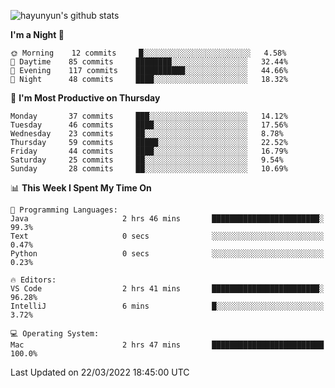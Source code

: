 
![hayunyun's github stats](https://github-readme-stats.vercel.app/api?username=hayunyun&show_icons=true)


<!--START_SECTION:waka-->
**I'm a Night 🦉** 

```text
🌞 Morning    12 commits     █░░░░░░░░░░░░░░░░░░░░░░░░   4.58% 
🌆 Daytime    85 commits     ████████░░░░░░░░░░░░░░░░░   32.44% 
🌃 Evening    117 commits    ███████████░░░░░░░░░░░░░░   44.66% 
🌙 Night      48 commits     ████░░░░░░░░░░░░░░░░░░░░░   18.32%

```
📅 **I'm Most Productive on Thursday** 

```text
Monday       37 commits     ███░░░░░░░░░░░░░░░░░░░░░░   14.12% 
Tuesday      46 commits     ████░░░░░░░░░░░░░░░░░░░░░   17.56% 
Wednesday    23 commits     ██░░░░░░░░░░░░░░░░░░░░░░░   8.78% 
Thursday     59 commits     █████░░░░░░░░░░░░░░░░░░░░   22.52% 
Friday       44 commits     ████░░░░░░░░░░░░░░░░░░░░░   16.79% 
Saturday     25 commits     ██░░░░░░░░░░░░░░░░░░░░░░░   9.54% 
Sunday       28 commits     ██░░░░░░░░░░░░░░░░░░░░░░░   10.69%

```


📊 **This Week I Spent My Time On** 

```text
💬 Programming Languages: 
Java                     2 hrs 46 mins       ████████████████████████░   99.3% 
Text                     0 secs              ░░░░░░░░░░░░░░░░░░░░░░░░░   0.47% 
Python                   0 secs              ░░░░░░░░░░░░░░░░░░░░░░░░░   0.23%

🔥 Editors: 
VS Code                  2 hrs 41 mins       ████████████████████████░   96.28% 
IntelliJ                 6 mins              █░░░░░░░░░░░░░░░░░░░░░░░░   3.72%

💻 Operating System: 
Mac                      2 hrs 47 mins       █████████████████████████   100.0%

```


 Last Updated on 22/03/2022 18:45:00 UTC
<!--END_SECTION:waka-->

<!--
**hayunyun/hayunyun** is a ✨ _special_ ✨ repository because its `README.md` (this file) appears on your GitHub profile.

Here are some ideas to get you started:

- 🔭 I’m currently working on ...
- 🌱 I’m currently learning ...
- 👯 I’m looking to collaborate on ...
- 🤔 I’m looking for help with ...
- 💬 Ask me about ...
- 📫 How to reach me: ...
- 😄 Pronouns: ...
- ⚡ Fun fact: ...
-->
